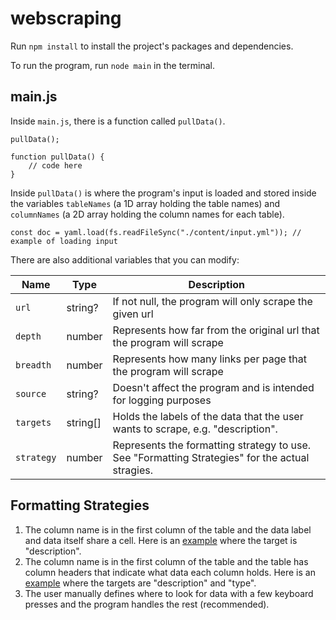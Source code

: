 # webscraping

Run `npm install` to install the project's packages and dependencies.

To run the program, run `node main` in the terminal.

## main.js
Inside `main.js`, there is a function called `pullData()`. 
```
pullData();

function pullData() {
	// code here
}
```
Inside `pullData()` is where the program's input is loaded and stored inside the variables `tableNames` (a 1D array holding the table names) and `columnNames` (a 2D array holding the column names for each table).
```
const doc = yaml.load(fs.readFileSync("./content/input.yml")); // example of loading input
```
There are also additional variables that you can modify:

|Name|Type|Description|
|--|--|--|
|`url`|string?|If not null, the program will only scrape the given url |
|`depth`|number|Represents how far from the original url that the program will scrape
|`breadth`|number|Represents how many links per page that the program will scrape
|`source`|string?|Doesn't affect the program and is intended for logging purposes
|`targets`|string[]|Holds the labels of the data that the user wants to scrape, e.g. "description".|
|`strategy`|number|Represents the formatting strategy to use. See "Formatting Strategies" for the actual stragies.|

## Formatting Strategies
 1. The column name is in the first column of the table and the data label and data itself share a cell.  Here is an [example](https://developer.salesforce.com/docs/atlas.en-us.234.0.object_reference.meta/object_reference/sforce_api_objects_account.htm) where the target is "description".
 2. The column name is in the first column of the table and the table has column headers that indicate what data each column holds. Here is an [example](https://www.netsuite.com/help/helpcenter/en_US/srbrowser/Browser2017_2/odbc/record/accountingperiod.html) where the targets are "description" and "type".
 3. The user manually defines where to look for data with a few keyboard presses and the program handles the rest (recommended).

